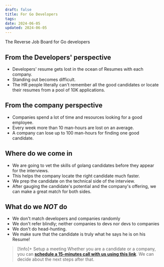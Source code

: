 ```yaml
---
draft: false
title: For Go Developers
tags: 
date: 2024-06-05
updated: 2024-06-05
---
```

The Reverse Job Board for Go developers

## From the Developers' perspective 
- Developers' resume gets lost in the ocean of Resumes with each company.
- Standing out becomes difficult. 
- The HR people literally can't remember all the good candidates or locate their resumes from a pool of 10K applications.

## From the company perspective
- Companies spend a lot of time and resources looking for a good employee.
- Every week more than 10 man-hours are lost on an average. 
- A company can lose up to 100 man-hours for finding one good candidate.

## Where do we come in 
- We are going to vet the skills of golang candidates before they appear for the interviews.
- This helps the company locate the right candidate much faster. 
- We prep the candidate on the technical side of the interview.
- After gauging the candidate's potential and the company's offering, we can make a great match for both sides.

## What do we _NOT_ do 
- We don't match developers and companies randomly
- We don't refer blindly; neither companies to devs nor devs to companies
- We don't do head-hunting.
- We make sure that the candidate is truly what he says he is on his Resume!


> [!info]+ Setup a meeting
> Whether you are a candidate or a company, you can **[schedule a 15-minutes call with us using this link](https://calendly.com/contact-techrail/godev-introduction)**. We can decide about the next steps after that.

